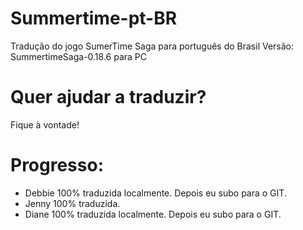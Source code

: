 # Summertime-pt-BR
Tradução do jogo SumerTime Saga para português do Brasil
Versão: SummertimeSaga-0.18.6 para PC

# Quer ajudar a traduzir? 
Fique à vontade!

# Progresso:
- Debbie 100% traduzida localmente. Depois eu subo para o GIT.
- Jenny 100% traduzida.
- Diane 100% traduzida localmente. Depois eu subo para o GIT.



